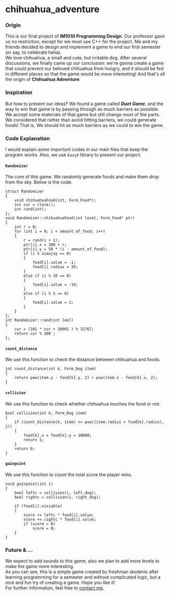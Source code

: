 # chihuahua_adventure

### Origin
This is our final project of **IM1010 Programming Design**. Our professor gave us no restriction, except for we must use C++ for the project. Me and my friends decided to design and implement a game to end our first semester (or say, to celebrate haha).  
We love chihuahua, a small and cute, but irritable dog. After several discussions, we finally came up our conclusion: we're gonna create a game that could prevent our beloved chihuahua from hungry, and it should be fed in different places so that the game would be more interesting! And that's all the origin of **Chihuahua Adventure**.

### Inspiration
But how to present our ideas? We found a game called ***Duet Game***, and the way to win that game is by passing through as much barriers as possible. We accept some materials of that game but still change most of the parts. We considered that rather than avoid hitting barriers, we could generate foods! That is, We should hit as much barriers as we could to win the game.

### Code Explanation
I would explain some important codes in our main files that keep the program works.
Also, we use `EasyX` library to present our project.

#### `Randomizer`
The core of this game. We randomly generate foods and make them drop from the sky. Below is the code.
```
struct Randomizer
{
    void chihuahuaFood(int, Form_Food*);
    int cur = clock();
    int rand(int);
};
void Randomizer::chihuahuaFood(int level, Form_Food* ptr)
{
    int r = 0;
    for (int i = 0; i < amount_of_food; i++)
    {
        r = rand(i + 1);
        ptr[i].x = 380 + r;
        ptr[i].y = 50 * (i - amount_of_food);
        if (i % xiaojay == 0)
        {
            food[i].value = -1;
            food[i].radius = 35;
        }
        else if (i % 10 == 0)
        {
            food[i].value = -10;
        }
        else if (i % 5 == 0)
        {
            food[i].value = 2;  
        }
    }
};
int Randomizer::rand(int leel)
{
    cur = (101 * cur + 10001 ) % 32767;
    return cur % 200 ;
};
```

#### `count_distance`
We use this function to check the distance between chihuahua and foods.
```
int count_distance(int k, Form_Dog item)
{
    return pow(item.y - food[k].y, 2) + pow(item.x - food[k].x, 2);
}
```

#### `collision`
We use this function to check whether chihuahua touches the food or not.
```
bool collision(int k, Form_Dog item)
{
    if (count_distance(k, item) <= pow((item.radius + food[k].radius), 2))
    {
        food[k].x = food[k].y = 10000;
        return 1;
    }
    return 0;
}
```

#### `gainpoint`
We use this function to count the total score the player wins.
```
void gainpoint(int i)
{
    bool leftc = collision(i, left_dog);
    bool rightc = collision(i, right_dog);
   
    if (food[i].visiable)
    {
        score += leftc * food[i].value;
        score += rightc * food[i].value;
        if (score < 0)
            score = 0;
    }
}
```

### Future & ...
We expect to add sounds to this game, also we plan to add more levels to make the game more interesting.  
As you can see, this is a simple game created by freshman students after learning programming for a semester and without complicated logic, but a nice and fun try of creating a game. Hope you like it!  
For further information, feel free to [contact me](mailto:b09705045@ntu.im).
